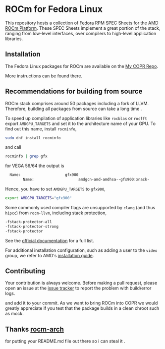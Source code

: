 # ROCm for Fedora Linux
This repository hosts a collection of [Fedora](https://getfedora.org/)
RPM SPEC Sheets for the
[AMD ROCm Platform](https://www.amd.com/en/graphics/servers-solutions-rocm).
These SPEC Sheets implement a great portion of the stack, ranging from low-level
interfaces, over compilers to high-level application libraries.

## Installation
The Fedora Linux packages for ROCm are available on the
[My COPR Repo](https://copr.fedorainfracloud.org/coprs/cosmicfusion/ROCm-GFX8P).

More instructions can be found there.

## Recommendations for building from source

ROCm stack comprises around 50 packages including a fork of LLVM.
Therefore, building all packages from source can take a long time .

To speed up compilation of application libraries like `rocblas` or `rocfft` export `AMDGPU_TARGETS`
and set it to the architecture name of your GPU. To find out this name, install `rocminfo`,
```bash
sudo dnf install rocminfo
```
and call
```bash
rocminfo | grep gfx
```
for VEGA 56/64 the output is
```bash
  Name:                    gfx900
        Name:                    amdgcn-amd-amdhsa--gfx900:xnack-
```
Hence, you have to set `AMDGPU_TARGETS` to `gfx900`,
```bash
export AMDGPU_TARGETS="gfx900"
```

Some commonly used compiler flags are unsupported by `clang` (and thus `hipcc`) from `rocm-llvm`,
including stack protection,
```bash
-fstack-protector-all
-fstack-protector-strong
-fstack-protector
```
See the [official documentation](https://docs.amd.com/bundle/ROCm-Compiler-Reference-Guide-v5.2/page/Appendix_A.html) for a full list.

For additional installation configuration, such as adding a user to the `video`
group, we refer to AMD's
[installation guide](https://docs.amd.com/bundle/ROCm-Installation-Guide-v5.2/page/Prerequisite_Actions.html).


## Contributing
Your contribution is always welcome. Before making a pull request, please open
an issue at the [issue tracker](https://github.com/CosmicFusion/ROCm-COPR/issues)
to report the problem with build/error logs.

and add it to your commit.
As we want to bring ROCm into COPR we would greatly appreciate if you test that the package builds in a clean chroot such as mock.

## Thanks [rocm-arch](https://github.com/rocm-arch/rocm-arch)
for putting your README.md file out there so i can steal it .
